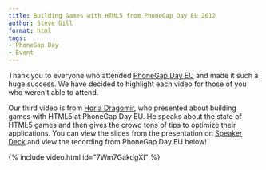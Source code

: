 ```yaml
---
title: Building Games with HTML5 from PhoneGap Day EU 2012
author: Steve Gill
format: html
tags:
- PhoneGap Day
- Event
---
```


Thank you to everyone who attended [PhoneGap Day EU](http://pgday.phonegap.com/eu2012/) and made it such a huge success. We have decided to highlight each video for those of you who weren't able to attend.

Our third video is from [Horia Dragomir](https://twitter.com/hdragomir), who presented about building games with HTML5 at PhoneGap Day EU. He speaks about the state of HTML5 games and then gives the crowd tons of tips to optimize their applications. You can view the slides from the presentation on [Speaker Deck](https://speakerdeck.com/u/hdragomir/p/games-apps-and-html5) and view the recording from PhoneGap Day EU below!

{% include video.html id="7Wm7GakdgXI" %}
